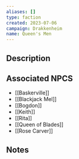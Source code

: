 ```yaml
---
aliases: []
type: faction
created: 2023-07-06
campaign: Drakkenheim
name: Queen's Men
---
```


## Description


## Associated NPCS

<!-- QueryToSerialize: LIST FROM "DND - Drakkenheim/NPCS" WHERE faction = "Queen's Men" -->
<!-- SerializedQuery: LIST FROM "DND - Drakkenheim/NPCS" WHERE faction = "Queen's Men" -->
- [[Baskerville]]
- [[Blackjack Mel]]
- [[Bogdon]]
- [[Keith]]
- [[Rita]]
- [[Queen of Blades]]
- [[Rose Carver]]
<!-- SerializedQuery END -->

## Notes